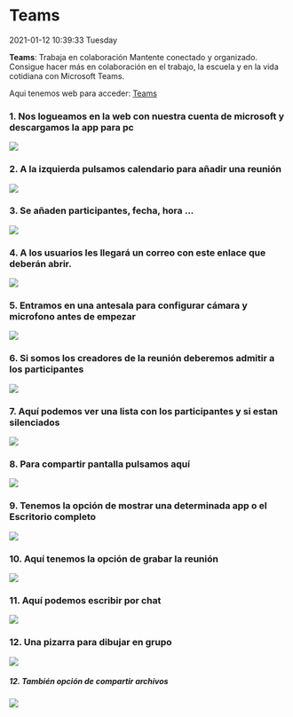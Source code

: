 # Teams
2021-01-12 10:39:33 Tuesday

**Teams**: Trabaja en colaboración
Mantente conectado y organizado. Consigue hacer más en colaboración en el trabajo, la escuela y en la vida cotidiana con Microsoft Teams.

Aqui tenemos web para acceder: [Teams](https://www.microsoft.com/es-ww/microsoft-365/microsoft-teams/group-chat-software "Teams")

###  1.   Nos logueamos en la web con nuestra cuenta de microsoft y descargamos la app para pc
![](https://i.postimg.cc/J0ykZ7B1/1.png)

###  2. A la izquierda pulsamos calendario para añadir una reunión
![](https://i.postimg.cc/28NKbgsf/1.png)

### 3. Se añaden participantes, fecha, hora ...
![](https://i.postimg.cc/4dhWn1wd/2.png)

### 4. A los usuarios les llegará un correo con este enlace que deberán abrir.
![](https://i.postimg.cc/7LRBxR3d/3.png)

###  5. Entramos en una antesala para configurar cámara  y microfono antes de empezar
![](https://i.postimg.cc/wj0frM76/4.png)

###  6.  Si somos los creadores de la reunión deberemos admitir  a los participantes
![](https://i.postimg.cc/43yLRG9p/5.png)

###  7.  Aquí podemos ver una lista con los participantes y si estan silenciados
![](https://i.postimg.cc/bwzVLkYC/6.png)

###  8.  Para compartir pantalla pulsamos aquí
![](https://i.postimg.cc/zXwPn0NH/7.png)

###  9.  Tenemos la opción de mostrar una determinada app o el Escritorio completo
![](https://i.postimg.cc/7h8mzTQN/8.png)

### 10.  Aquí tenemos la opción de grabar la reunión
![](https://i.postimg.cc/Kvb0vBTG/9.png)

###  11. Aquí podemos escribir por chat
![](https://i.postimg.cc/90d1YF6H/10.png)

###  12.  Una pizarra para dibujar en grupo
![](https://i.postimg.cc/K8vQtbQC/11.png)

#####  12.  También opción de compartir archivos
![](https://i.postimg.cc/q7NLZGPL/12.png)
